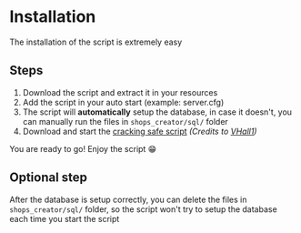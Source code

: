 # Installation

The installation of the script is extremely easy

## Steps

1. Download the script and extract it in your resources
2. Add the script in your auto start (example: server.cfg)
3. The script will **automatically** setup the database, in case it doesn't, you can manually run the files in `shops_creator/sql/` folder
4. Download and start the [cracking safe script](https://github.com/VHall1/pd-safe) _(Credits to_ [_VHall1_](https://github.com/VHall1)_)_

You are ready to go! Enjoy the script 😁

## Optional step

After the database is setup correctly, you can delete the files in `shops_creator/sql/` folder, so the script won't try to setup the database each time you start the script
